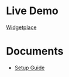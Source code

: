 # Live Demo

[Widgetplace](https://widgetplace-a736g.ondigitalocean.app/)

# Documents

- [Setup Guide](../main/docs/setup.md)
